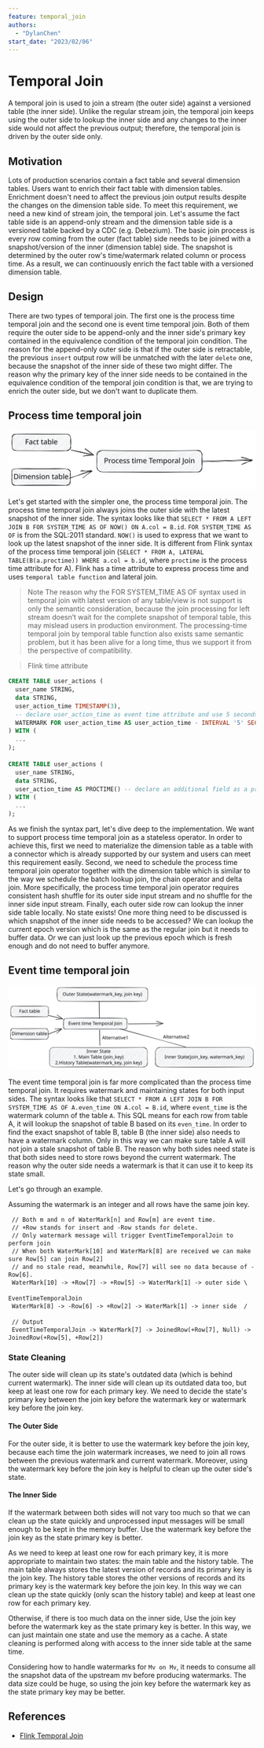 ```yaml
---
feature: temporal_join
authors:
  - "DylanChen"
start_date: "2023/02/06"
---
```


# Temporal Join

A temporal join is used to join a stream (the outer side) against a versioned table (the inner side). Unlike the regular stream join, the temporal join keeps using the outer side to lookup the inner side and any changes to the inner side would not affect the previous output; therefore, the temporal join is driven by the outer side only.

## Motivation

Lots of production scenarios contain a fact table and several dimension tables. Users want to enrich their fact table with dimension tables. Enrichment doesn't need to affect the previous join output results despite the changes on the dimension table side. To meet this requirement, we need a new kind of stream join, the temporal join. Let's assume the fact table side is an append-only stream and the dimension table side is a versioned table backed by a CDC (e.g. Debezium). The basic join process is every row coming from the outer (fact table) side needs to be joined with a snapshot/version of the inner (dimension table) side. The snapshot is determined by the outer row's time/watermark related column or process time. As a result, we can continuously enrich the fact table with a versioned dimension table.

## Design

There are two types of temporal join. The first one is the process time temporal join and the second one is event time temporal join. Both of them require the outer side to be append-only and the inner side's primary key contained in the equivalence condition of the temporal join condition. The reason for the append-only outer side is that if the outer side is retractable, the previous `insert` output row will be unmatched with the later `delete` one, because the snapshot of the inner side of these two might differ. The reason why the primary key of the inner side needs to be contained in the equivalence condition of the temporal join condition is that, we are trying to enrich the outer side, but we don't want to duplicate them.


## Process time temporal join

![process_time_temporal_join](images/0049-temporal-join/process_time_temporal_join.svg)

Let's get started with the simpler one, the process time temporal join. The process time temporal join always joins the outer side with the latest snapshot of the inner side. The syntax looks like that `SELECT * FROM A LEFT JOIN B FOR SYSTEM_TIME AS OF NOW() ON A.col = B.id`. `FOR SYSTEM_TIME AS OF` is from the SQL:2011 standard. `NOW()` is used to express that we want to look up the latest snapshot of the inner side. It is different from Flink syntax of the process time temporal join (`SELECT * FROM A, LATERAL TABLE(B(a.proctime)) WHERE a.col = b.id`, where `proctime` is the process time attribute for A). Flink has a time attribute to express process time and uses `temporal table function` and lateral join.

> Note The reason why the FOR SYSTEM_TIME AS OF syntax used in temporal join with latest version of any table/view is not support is only the semantic consideration, because the join processing for left stream doesn’t wait for the complete snapshot of temporal table, this may mislead users in production environment. The processing-time temporal join by temporal table function also exists same semantic problem, but it has been alive for a long time, thus we support it from the perspective of compatibility.

> Flink time attribute
```sql
CREATE TABLE user_actions (
  user_name STRING,
  data STRING,
  user_action_time TIMESTAMP(3),
  -- declare user_action_time as event time attribute and use 5 seconds delayed watermark strategy
  WATERMARK FOR user_action_time AS user_action_time - INTERVAL '5' SECOND
) WITH (
  ...
);

CREATE TABLE user_actions (
  user_name STRING,
  data STRING,
  user_action_time AS PROCTIME() -- declare an additional field as a processing time attribute
) WITH (
  ...
);
```

As we finish the syntax part, let's dive deep to the implementation. We want to support process time temporal join as a stateless operator. In order to achieve this, first we need to materialize the dimension table as a table with a connector which is already supported by our system and users can meet this requirement easily. Second, we need to schedule the process time temporal join operator together with the dimension table which is similar to the way we schedule the batch lookup join, the chain operator and delta join. More specifically, the process time temporal join operator requires consistent hash shuffle for its outer side input stream and no shuffle for the inner side input stream. Finally, each outer side row can lookup the inner side table locally. No state exists! One more thing need to be discussed is which snapshot of the inner side needs to be accessed? We can lookup the current epoch version which is the same as the regular join but it needs to buffer data. Or we can just look up the previous epoch which is fresh enough and do not need to buffer anymore.

## Event time temporal join

![event_time_temporal_join](images/0049-temporal-join/event_time_temporal_join.svg)

The event time temporal join is far more complicated than the process time temporal join. It requires watermark and maintaining states for both input sides. The syntax looks like that `SELECT * FROM A LEFT JOIN B FOR SYSTEM_TIME AS OF A.even_time ON A.col = B.id`, where `event_time` is the watermark column of the table `A`. This SQL means for each row from table A, it will lookup the snapshot of table B based on its `even_time`. In order to find the exact snapshot of table B, table B (the inner side) also needs to have a watermark column. Only in this way we can make sure table A will not join a stale snapshot of table B. The reason why both sides need state is that both sides need to store rows beyond the current watermark. The reason why the outer side needs a watermark is that it can use it to keep its state small.

Let's go through an example.

Assuming the watermark is an integer and all rows have the same join key.

```
 // Both m and n of WaterMark[n] and Row[m] are event time.
 // +Row stands for insert and -Row stands for delete.
 // Only watermark message will trigger EventTimeTemporalJoin to perform join
 // When both WaterMark[10] and WaterMark[8] are received we can make sure Row[5] can join Row[2]
 // and no stale read, meanwhile, Row[7] will see no data because of -Row[6].
 WaterMark[10] -> +Row[7] -> +Row[5] -> WaterMark[1] -> outer side \
                                                       EventTimeTemporalJoin 
 WaterMark[8] -> -Row[6] -> +Row[2] -> WaterMark[1] -> inner side  /

 // Output
 EventTimeTemporalJoin -> WaterMark[7] -> JoinedRow(+Row[7], Null) -> JoinedRow(+Row[5], +Row[2])
```

### State Cleaning

The outer side will clean up its state's outdated data (which is behind current watermark). The inner side will clean up its outdated data too, but keep at least one row for each primary key. We need to decide the state's primary key between the join key before the watermark key or watermark key before the join key. 

#### The Outer Side

For the outer side, it is better to use the watermark key before the join key, because each time the join watermark increases, we need to join all rows between the previous watermark and current watermark. Moreover, using the watermark key before the join key is helpful to clean up the outer side's state.


#### The Inner Side

If the watermark between both sides will not vary too much so that we can clean up the state quickly and unprocessed input messages will be small enough to be kept in the memory buffer. Use the watermark key before the join key as the state primary key is better.

As we need to keep at least one row for each primary key, it is more appropriate to maintain two states: the main table and the history table. The main table always stores the latest version of records and its primary key is the join key. The history table stores the other versions of records and its primary key is the watermark key before the join key. In this way we can clean up the state quickly (only scan the history table) and keep at least one row for each primary key.

Otherwise, if there is too much data on the inner side, Use the join key before the watermark key as the state primary key is better. In this way, we can just maintain one state and use the memory as a cache. A state cleaning is performed along with access to the inner side table at the same time.

Considering how to handle watermarks for `Mv on Mv`, it needs to consume all the snapshot data of the upstream mv before producing watermarks. The data size could be huge, so using the join key before the watermark key as the state primary key may be better.

## References
- [Flink Temporal Join](https://nightlies.apache.org/flink/flink-docs-master/docs/dev/table/sql/queries/joins/#temporal-joins)